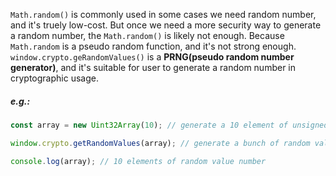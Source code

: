 `Math.random()` is commonly used in some cases we need random number, and it's truely low-cost. But once we need a more security way to generate a random number, the `Math.random()` is likely not enough. Because `Math.random` is a pseudo random function, and it's not strong enough. `window.crypto.geRandomValues()` is a **PRNG(pseudo random number generator)**, and it's suitable for user to generate a random number in cryptographic usage.

##### e.g.:

```javascript
const array = new Uint32Array(10); // generate a 10 element of unsigned int 32 array

window.crypto.getRandomValues(array); // generate a bunch of random value

console.log(array); // 10 elements of random value number
```